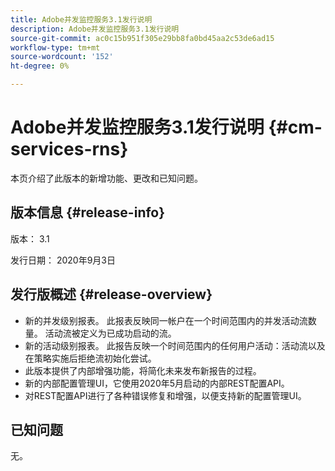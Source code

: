 ```yaml
---
title: Adobe并发监控服务3.1发行说明
description: Adobe并发监控服务3.1发行说明
source-git-commit: ac0c15b951f305e29bb8fa0bd45aa2c53de6ad15
workflow-type: tm+mt
source-wordcount: '152'
ht-degree: 0%

---
```



# Adobe并发监控服务3.1发行说明 {#cm-services-rns}

本页介绍了此版本的新增功能、更改和已知问题。

## 版本信息 {#release-info}

版本： 3.1

发行日期： 2020年9月3日

## 发行版概述 {#release-overview}

* 新的并发级别报表。 此报表反映同一帐户在一个时间范围内的并发活动流数量。 活动流被定义为已成功启动的流。
* 新的活动级别报表。 此报告反映一个时间范围内的任何用户活动：活动流以及在策略实施后拒绝流初始化尝试。
* 此版本提供了内部增强功能，将简化未来发布新报告的过程。
* 新的内部配置管理UI，它使用2020年5月启动的内部REST配置API。
* 对REST配置API进行了各种错误修复和增强，以便支持新的配置管理UI。

## 已知问题

无。
